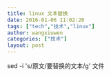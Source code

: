 ```yaml
---
title: linux 文本替换
date: 2016-01-06 11:02:20
tags: ["tech","技术","linux"]
author: wangxiuwen
categories: ["技术"]
layout: post
---
```



sed -i 's/原文/要替换的文本/g' 文件

